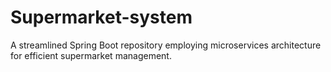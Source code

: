 # Supermarket-system
A streamlined Spring Boot repository employing microservices architecture for efficient supermarket management.
